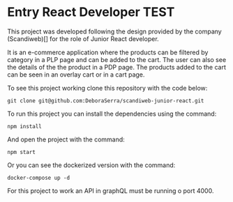 # Entry React Developer TEST

This project was developed following the design provided by the company (Scandiweb)[] for the role of Junior React developer.

It is an e-commerce application where the products can be filtered by category in a PLP page and can be added to the cart. The user can also see the details of the the product in a PDP page. The products added to the cart can be seen in an overlay cart or in a cart page.

To see this project working clone this repository with the code below:

`git clone git@github.com:DeboraSerra/scandiweb-junior-react.git`

To run this project you can install the dependencies using the command:

`npm install`

And open the project with the command:

`npm start`

Or you can see the dockerized version with the command:

`docker-compose up -d`

For this project to work an API in graphQL must be running o port 4000.
